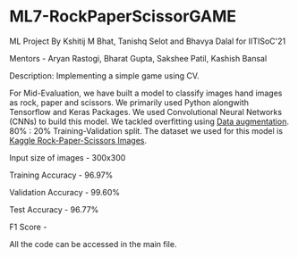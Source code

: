 # ML7-RockPaperScissorGAME
ML Project By Kshitij M Bhat, Tanishq Selot and Bhavya Dalal for IITISoC'21

Mentors - Aryan Rastogi, Bharat Gupta, Sakshee Patil, Kashish Bansal

Description: Implementing a simple game using CV.

For Mid-Evaluation, we have built a model to classify images hand images as rock, paper and scissors. We primarily used Python alongwith Tensorflow and Keras Packages. We used Convolutional Neural Networks (CNNs) to build this model. We tackled overfitting using [Data augmentation](https://www.tensorflow.org/tutorials/images/data_augmentation). 80% : 20% Training-Validation split. The dataset we used for this model is [Kaggle Rock-Paper-Scissors Images](https://www.kaggle.com/drgfreeman/rockpaperscissors). 

Input size of images - 300x300 

Training Accuracy - 96.97%

Validation Accuracy - 99.60%

Test Accuracy - 96.77%

F1 Score - 

All the code can be accessed in the main file.
